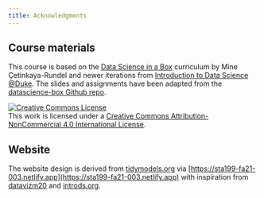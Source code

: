 ```yaml
---
title: Acknowledgments
---
```


## Course materials

This course is based on the [Data Science in a Box](htpps://datasciencebox.org) curriculum by Mine Çetinkaya-Rundel and newer iterations from [Introduction to Data Science @Duke](https://introds.org). The slides and assignments have been adapted from the [datascience-box Github repo](https://github.com/rstudio-education/datascience-box).

<a rel="license" href="http://creativecommons.org/licenses/by-nc/4.0/"><img alt="Creative Commons License" style="border-width:0" src="https://i.creativecommons.org/l/by-nc/4.0/88x31.png" /></a><br />This work is licensed under a <a rel="license" href="http://creativecommons.org/licenses/by-nc/4.0/">Creative Commons Attribution-NonCommercial 4.0 International License</a>.

## Website

The website design is derived from  [tidymodels.org](https://www.tidymodels.org) via [https://sta199-fa21-003.netlify.app](https://sta199-fa21-003.netlify.app) with inspiration from [datavizm20](https://datavizm20.classes.andrewheiss.com) and [introds.org](https://introds.org/).

